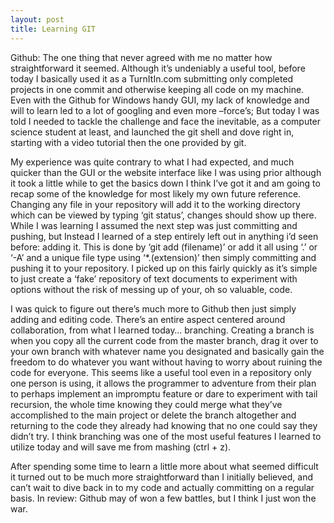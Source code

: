 ```yaml
---
layout: post
title: Learning GIT
---
```


Github: The one thing that never agreed with me no matter how straightforward it seemed. Although it’s undeniably a useful tool, before today I basically used it as a TurnItIn.com submitting only completed projects in one commit and otherwise keeping all code on my machine. Even with the Github for Windows handy GUI, my lack of knowledge and will to learn led to a lot of googling and even more –force’s; But today I was told I needed to tackle the challenge and face the inevitable, as a computer science student at least, and launched the git shell and dove right in, starting with a video tutorial then the one provided by git.

My experience was quite contrary to what I had expected, and much quicker than the GUI or the website interface like I was using prior although it took a little while to get the basics down I think I’ve got it and am going to recap some of the knowledge for most likely my own future reference. Changing any file in your repository will add it to the working directory which can be viewed by typing ‘git status’, changes should show up there. While I was learning I assumed the next step was just committing and pushing, but Instead I learned of a step entirely left out in anything i’d seen before: adding it. This is done by ‘git add (filename)’ or add it all using ‘.’ or ‘-A’ and a unique file type using ‘*.(extension)’ then simply committing and pushing it to your repository. I picked up on this fairly quickly as it’s simple to just create a ‘fake’ repository of text documents to experiment with options without the risk of messing up of your, oh so valuable, code.

I was quick to figure out there’s much more to Github then just simply adding and editing code. There’s an entire aspect centered around collaboration, from what I learned today… branching. Creating a branch is when you copy all the current code from the master branch, drag it over to your own branch with whatever name you designated and basically gain the freedom to do whatever you want without having to worry about ruining the code for everyone. This seems like a useful tool even in a repository only one person is using, it allows the programmer to adventure from their plan to perhaps implement an impromptu feature or dare to experiment with tail recursion, the whole time knowing they could merge what they’ve accomplished to the main project or delete the branch altogether and returning to the code they already had knowing that no one could say they didn’t try. I think branching was one of the most useful features I learned to utilize today and will save me from mashing (ctrl + z).

After spending some time to learn a little more about what seemed difficult it turned out to be much more straightforward than I initially believed, and can’t wait to dive back in to my code and actually committing on a regular basis. In review: Github may of won a few battles, but I think I just won the war.